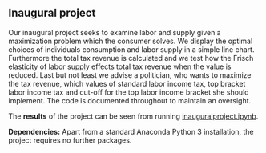 ## Inaugural project 

Our inaugural project seeks to examine labor and supply given a maximization problem which the consumer solves. We display the optimal choices of individuals consumption and labor supply in a simple line chart. 
Furthermore the total tax revenue is calculated and we test how the Frisch elasticity of labor supply effects total tax revenue when the value is reduced. Last but not least we advise a politician, who wants to maximize the tax revenue, which values of standard labor income tax, top bracket labor income tax and cut-off for the top labor income bracket she should implement. 
The code is documented throughout to maintain an oversight. 

The **results** of the project can be seen from running [inauguralproject.ipynb](inauguralproject.ipynb).

**Dependencies:** Apart from a standard Anaconda Python 3 installation, the project requires no further packages.
